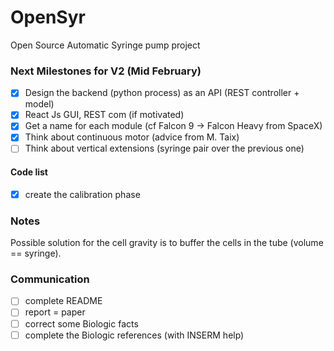 # OpenSyr
Open Source Automatic Syringe pump project

### Next Milestones for V2 (Mid February)
- [X] Design the backend (python process) as an API (REST controller + model)
- [X] React Js GUI, REST com (if motivated)
- [X] Get a name for each module (cf Falcon 9 -> Falcon Heavy from SpaceX)
- [X] Think about continuous motor (advice from M. Taix)
- [ ] Think about vertical extensions (syringe pair over the previous one)

#### Code list
- [X] create the calibration phase


### Notes
Possible solution for the cell gravity is to buffer the cells in the tube (volume == syringe).


### Communication
- [ ] complete README 
- [ ] report = paper 
- [ ] correct some Biologic facts
- [ ] complete the Biologic references (with INSERM help)
